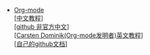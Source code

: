 
* [Org-mode ](http://www.orgmode.org/) <br>
        [[中文教程](http://www.cnblogs.com/Open_Source/archive/2011/07/17/2108747.html)] <br>
        [[github 非官方中文](https://github.com/marboo/orgmode-cn)] <br>
        [[Carsten Dominik(Org-mode发明者)英文教程](https://orgmode.org/talks.html)] <br>
        [[自己的github文档](https://github.com/daodaogua/cheat-sheet/tree/master/org-mode)] <br>
